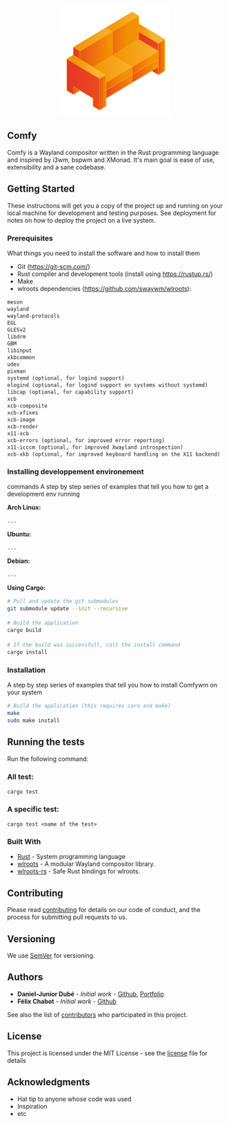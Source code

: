 <div align="center">
	<img width="256px" src="./LOGO.png" alt="Comfy Logo">
</div>

## Comfy

Comfy is a Wayland compositor written in the Rust programming language and inspired by i3wm, bspwm and XMonad. It's main goal is ease of use, extensibility and a sane codebase.

## Getting Started

These instructions will get you a copy of the project up and running on your local machine for development and testing purposes. See deployment for notes on how to deploy the project on a live system.

### Prerequisites

What things you need to install the software and how to install them

- Git (https://git-scm.com/)
- Rust compiler and development tools (install using https://rustup.rs/)
- Make
- wlroots dependencies (https://github.com/swaywm/wlroots):
```
meson
wayland
wayland-protocols
EGL
GLESv2
libdrm
GBM
libinput
xkbcommon
udev
pixman
systemd (optional, for logind support)
elogind (optional, for logind support on systems without systemd)
libcap (optional, for capability support)
xcb
xcb-composite
xcb-xfixes
xcb-image
xcb-render
x11-xcb
xcb-errors (optional, for improved error reporting)
x11-icccm (optional, for improved Xwayland introspection)
xcb-xkb (optional, for improved keyboard handling on the X11 backend)
```

### Installing developpement environement

commands
A step by step series of examples that tell you how to get a development env running

**Arch Linux:**
```bash
...
```

**Ubuntu:**
```bash
...
```

**Debian:**
```bash
...
```

**Using Cargo:**
```bash
# Pull and update the git submodules
git submodule update --init --recursive

# Build the application
cargo build

# If the build was successfull, call the install command
cargo install
```

### Installation

A step by step series of examples that tell you how to install Comfywm on your system

```bash
# Build the application (this requires caro and make)
make
sudo make install
```

## Running the tests

Run the following command:

### All test:

```
cargo test
```

### A specific test:

```
cargo test <name of the test>
```

### Built With

* [Rust](https://www.rust-lang.org) - System programming language
* [wlroots](https://github.com/swaywm/wlroots) - A modular Wayland compositor library.
* [wlroots-rs](https://github.com/swaywm/wlroots-rs) - Safe Rust bindings for wlroots.

## Contributing

Please read [contributing](CONTRIBUTING.md) for details on our code of conduct, and the process for submitting pull requests to us.

## Versioning

We use [SemVer](http://semver.org/) for versioning.

## Authors

* **Daniel-Junior Dubé** - *Initial work* - [Github](https://github.com/daniel-junior-dube), [Portfolio](https://daniel-junior-dube.github.io)
* **Félix Chabot** - *Initial work* - [Github](https://github.com/chabam)

See also the list of [contributors](CONTRIBUTORS.md) who participated in this project.

## License

This project is licensed under the MIT License - see the [license](LICENSE.md) file for details

## Acknowledgments

* Hat tip to anyone whose code was used
* Inspiration
* etc
